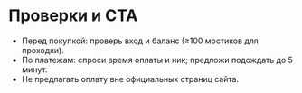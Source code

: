 # Проверки и CTA
- Перед покупкой: проверь вход и баланс (≥100 мостиков для проходки).
- По платежам: спроси время оплаты и ник; предложи подождать до 5 минут.
- Не предлагать оплату вне официальных страниц сайта.